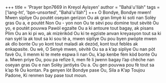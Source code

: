 +++
title = 'Prayer bpn7669 in Kreyol Ayisyen'
author = "Bahá'u'lláh"
tags = ['lang-ht', 'bpn-unsorted', "Bahá'u'lláh"]
+++
O Bondye, Bondye mwen! Mwen sipliye Ou poutèt oseyan gerizon Ou ak gran limyè ki soti nan Solèy gras Ou a, e poutèt Non Ou - yon non Ou te sèvi pou domine tout sèvitè Ou yo, e poutèt pouvwa Pawòl egzalte Ou a ki antoure tout bagay, ak pisans Plim Ou an ki pi wo, ak mizèrikòd Ou ki te egziste anvan kreyasyon tout sa ki nan syèl la ak tout sa ki sou tè a, mwen sipliye Ou pou byen pwòpte mwen ak dlo bonte Ou yo kont tout maladi ak dezòd, kont tout feblès ak enkapasite. 
Ou wè, O Senyè mwen, sèvitè Ou sa a k’ap sipliye Ou nan pòt favè Ou, li menm ki te mete espwa li nan Ou, k’ap kenbe fèm kòd bonte Ou a. Mwen priye Ou, pou pa refize li, men fè li jwenn bagay l’ap chèche nan oseyan gras Ou e nan Solèy jantiyès Ou a.
Ou gen pouvwa pou fè tout sa k’ap fè Ou kontan. Pa genyen lòt Bondye pase Ou, Sila a K’ap Toujou Padone, Ki renmen bay pase tout moun.
